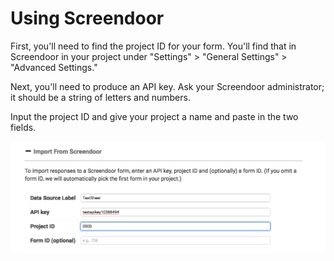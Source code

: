 # Using Screendoor

First, you'll need to find the project ID for your form. You'll find that in Screendoor in your project under "Settings" &gt; "General Settings" &gt; "Advanced Settings."

Next, you'll need to produce an API key. Ask your Screendoor administrator; it should be a string of letters and numbers.

Input the project ID and give your project a name and paste in the two fields.

![](../.gitbook/assets/screen-shot-2019-09-09-at-9.09.11-am.png)

